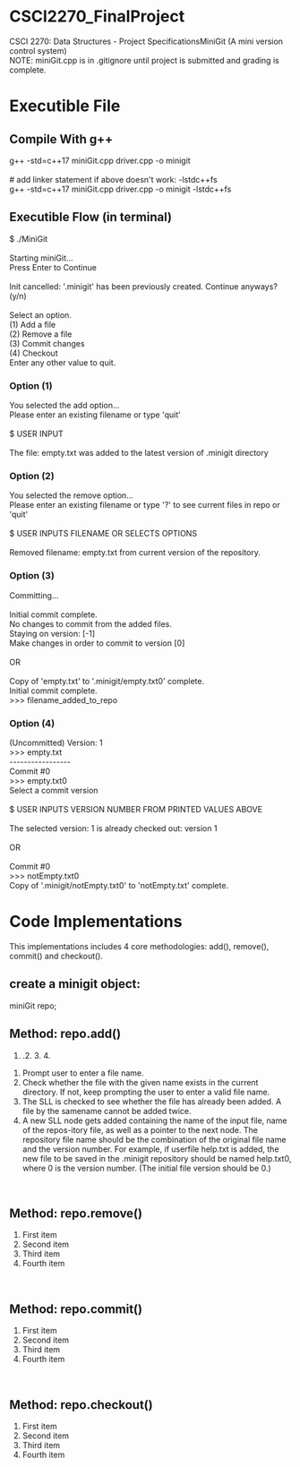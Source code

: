 # CSCI2270_FinalProject
CSCI 2270: Data Structures - Project SpecificationsMiniGit (A mini version control system) <br/>
NOTE: miniGit.cpp is in .gitignore until project is submitted and grading is complete. 

# Executible File
## Compile With g++
  g++ -std=c++17 miniGit.cpp driver.cpp -o minigit                                    <br/>
                                                                                      <br/>
  \# add linker statement if above doesn't work: -lstdc++fs                           <br/>
  g++ -std=c++17 miniGit.cpp driver.cpp -o minigit -lstdc++fs                         <br/>
## Executible Flow (in terminal)
$  ./MiniGit                                                                          <br/>
                                                                                      <br/>
Starting miniGit...                                                                   <br/>
Press Enter to Continue                                                               <br/>
                                                                                      <br/>
Init cancelled: '.minigit' has been previously created. Continue anyways? (y/n)       <br/>
                                                                                      <br/>
Select an option.                                                                     <br/>
(1)   Add a file                                                                      <br/>
(2)   Remove a file                                                                   <br/>
(3)   Commit changes                                                                  <br/>
(4)   Checkout                                                                        <br/>
Enter any other value to quit.                                                        <br/>
  
### Option (1)
You selected the add option...                                                        <br/>
Please enter an existing filename or type 'quit'                                      <br/>
                                                                                      <br/>
$ USER INPUT                                                                          <br/>
                                                                                      <br/>
The file: empty.txt was added to the latest version of .minigit directory             <br/>


### Option (2)
You selected the remove option...                                                     <br/> 
Please enter an existing filename or type '?' to see current files in repo or 'quit'  <br/>
                                                                                      <br/>
$ USER INPUTS FILENAME OR SELECTS OPTIONS                                             <br/>
                                                                                      <br/>
Removed filename: empty.txt from current version of the repository.                   <br/>



### Option (3)
Committing...                                                                         <br/>
                                                                                      <br/>
Initial commit complete.                                                              <br/>
No changes to commit from the added files.                                            <br/>
Staying on version: [-1]                                                              <br/>
Make changes in order to commit to version [0]                                        <br/>
                                                                                      <br/>
OR                                                                                    <br/>
                                                                                      <br/>
Copy of 'empty.txt' to '.minigit/empty.txt0' complete.                                <br/>
Initial commit complete.                                                              <br/>
 \>>> filename_added_to_repo                                                           <br/>

### Option (4)
(Uncommitted) Version: 1                                                              <br/>
 \>>> empty.txt                                                                        <br/>
-----------------                                                                     <br/>
Commit #0                                                                             <br/>
 \>>> empty.txt0                                                                       <br/>
Select a commit version                                                               <br/>
                                                                                      <br/>
$ USER INPUTS VERSION NUMBER FROM PRINTED VALUES ABOVE                                <br/>
                                                                                      <br/>
The selected version: 1 is already checked out: version 1                             <br/>
                                                                                      <br/>
OR                                                                                    <br/>
                                                                                      <br/>
Commit #0                                                                             <br/>
 \>>> notEmpty.txt0                                                                    <br/> 
Copy of '.minigit/notEmpty.txt0' to 'notEmpty.txt' complete.                          <br/>

# Code Implementations
This implementations includes 4 core methodologies: add(), remove(), commit() and checkout(). 

## create a minigit object:
miniGit repo;

## Method: repo.add()
1.  .2.  3.  4.  

<ol>
  <li> 
    Prompt user to enter a file name. 
  </li>
  <li>
    Check whether the file with the given name exists in the current directory.  If not, keep prompting the user to enter a valid file name.
  </li>
  <li>
    The SLL is checked to see whether the file has already been added.  A file by the samename cannot be added twice.
  </li>
  <li>
    A new SLL node gets added containing the name of the input file, name of the repos-itory file, as well as a pointer to the next node.  The repository file name should be the combination of the original file name and the version number.  For example, if userfile help.txt is added, the new file to be saved in the .minigit repository should be named help.txt0, where 0 is the version number.  (The initial file version should be 0.)
  </li>
</ol> 

<br/>

## Method: repo.remove()

<ol>
<li>First item</li>
<li>Second item</li>
<li>Third item</li>
<li>Fourth item</li>
</ol> 

<br/>

## Method: repo.commit()

<ol>
<li>First item</li>
<li>Second item</li>
<li>Third item</li>
<li>Fourth item</li>
</ol> 

<br/>

## Method: repo.checkout()

<ol>
<li>First item</li>
<li>Second item</li>
<li>Third item</li>
<li>Fourth item</li>
</ol> 

<br/>

